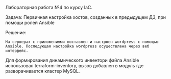 Лабораторная работа №4 по курсу IaC.

Задача:
	Первичная настройка хостов, созданных в предыдущем ДЗ, при помощи ролей Ansible

Решение:
	
	На серверах с приложениями поставлен и настроен wordpress с помощью Ansible. Последующая настройка wordpress осуществлена через веб интерфейс.
Для формирования динамического инвентори файла Ansible использовал terraform-inventory, вызов добавлен в модуль где разворачивается кластер MySQL.



